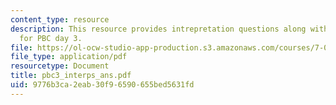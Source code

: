 ```yaml
---
content_type: resource
description: This resource provides intrepretation questions along with their answers
  for PBC day 3.
file: https://ol-ocw-studio-app-production.s3.amazonaws.com/courses/7-02-experimental-biology-communication-spring-2005/9776b3ca2eab30f96590655bed5631fd_pbc3_interps_ans.pdf
file_type: application/pdf
resourcetype: Document
title: pbc3_interps_ans.pdf
uid: 9776b3ca-2eab-30f9-6590-655bed5631fd
---
```

